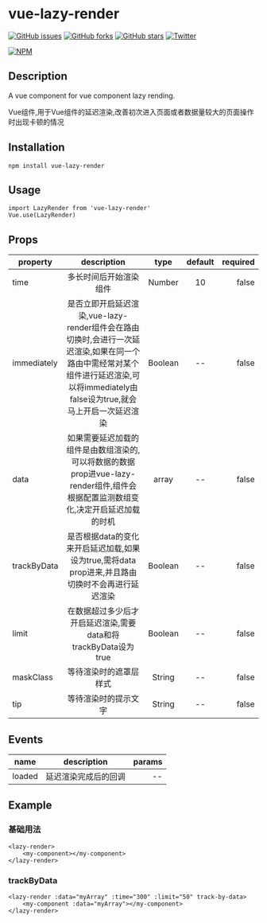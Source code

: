 # vue-lazy-render

[![GitHub issues](https://img.shields.io/github/issues/yeyuqiudeng/vue-lazy-render.svg)](https://github.com/yeyuqiudeng/vue-lazy-render/issues)
[![GitHub forks](https://img.shields.io/github/forks/yeyuqiudeng/vue-lazy-render.svg)](https://github.com/yeyuqiudeng/vue-lazy-render/network)
[![GitHub stars](https://img.shields.io/github/stars/yeyuqiudeng/vue-lazy-render.svg)](https://github.com/yeyuqiudeng/vue-lazy-render/stargazers)
[![Twitter](https://img.shields.io/twitter/url/https/github.com/yeyuqiudeng/vue-lazy-render.svg?style=social)](https://twitter.com/intent/tweet?text=Wow:&url=%5Bobject%20Object%5D)

[![NPM](https://nodei.co/npm/vue-lazy-render.png?downloads=true&downloadRank=true&stars=true)](https://nodei.co/npm/vue-lazy-render/)

## Description

A vue component for vue component lazy rending.

Vue组件,用于Vue组件的延迟渲染,改善初次进入页面或者数据量较大的页面操作时出现卡顿的情况

## Installation

    npm install vue-lazy-render
   
## Usage

    import LazyRender from 'vue-lazy-render'
    Vue.use(LazyRender)

## Props

| property      | description   | type  | default |required|
| ------------- |:-------------:|:-----:|:-------:|-------:|
|time|多长时间后开始渲染组件|Number|10|false|
|immediately|是否立即开启延迟渲染,vue-lazy-render组件会在路由切换时,会进行一次延迟渲染,如果在同一个路由中需经常对某个组件进行延迟渲染,可以将immediately由false设为true,就会马上开启一次延迟渲染|Boolean|--|false|
|data|如果需要延迟加载的组件是由数组渲染的,可以将数据的数据prop进vue-lazy-render组件,组件会根据配置监测数组变化,决定开启延迟加载的时机|array|--|false|
|trackByData|是否根据data的变化来开启延迟加载,如果设为true,需将data prop进来,并且路由切换时不会再进行延迟渲染|Boolean|--|false|
|limit|在数据超过多少后才开启延迟渲染,需要data和将trackByData设为true|Boolean|--|false|
|maskClass|等待渲染时的遮罩层样式|String|--|false|
|tip|等待渲染时的提示文字|String|--|false|

## Events
| name      | description |params|
| -------|:--------:|-------:|
| loaded |延迟渲染完成后的回调|--|


## Example

### 基础用法
    <lazy-render>
        <my-component></my-component>
    </lazy-render>

### trackByData
    <lazy-render :data="myArray" :time="300" :limit="50" track-by-data>
        <my-component :data="myArray"></my-component>
    </lazy-render>


